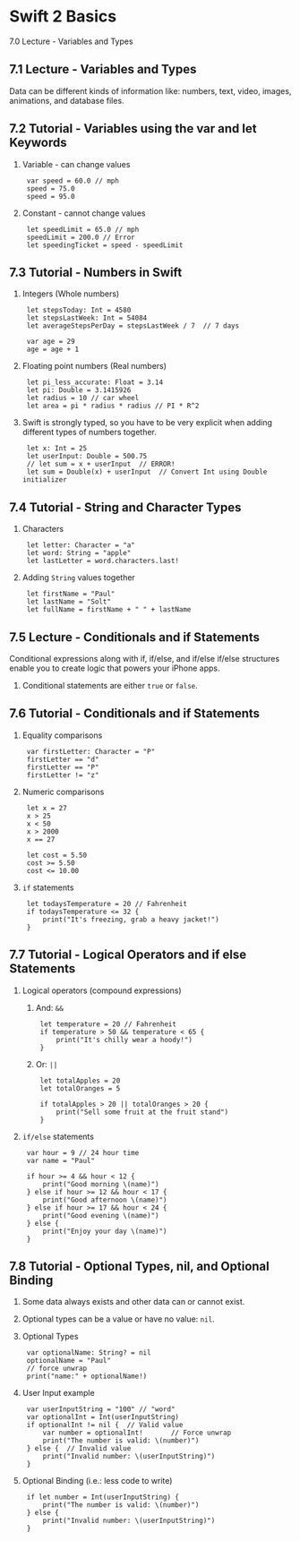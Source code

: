 # Swift 2 Basics #

7.0 Lecture - Variables and Types

## 7.1 Lecture - Variables and Types ##

Data can be different kinds of information like: numbers, text, video, images, animations, and database files.

## 7.2 Tutorial - Variables using the var and let Keywords ##

1. Variable - can change values
	
		var speed = 60.0 // mph
		speed = 75.0
		speed = 95.0
	
2. Constant - cannot change values

		let speedLimit = 65.0 // mph
		speedLimit = 200.0 // Error
		let speedingTicket = speed - speedLimit


## 7.3 Tutorial - Numbers in Swift ##

1. Integers (Whole numbers)

		let stepsToday: Int = 4580  
		let stepsLastWeek: Int = 54084 
		let averageStepsPerDay = stepsLastWeek / 7  // 7 days

		var age = 29
		age = age + 1


2. Floating point numbers (Real numbers)
		
		let pi_less_accurate: Float = 3.14 
		let pi: Double = 3.1415926
		let radius = 10 // car wheel
		let area = pi * radius * radius // PI * R^2

3. Swift is strongly typed, so you have to be very explicit when adding different types of numbers together.

		let x: Int = 25
		let userInput: Double = 500.75
		// let sum = x + userInput  // ERROR!
		let sum = Double(x) + userInput  // Convert Int using Double initializer


  ## 7.4 Tutorial - String and Character Types ##

1. Characters

		let letter: Character = "a"
		let word: String = "apple"
		let lastLetter = word.characters.last!

2. Adding `String` values together

		let firstName = "Paul"
		let lastName = "Solt"
		let fullName = firstName + " " + lastName	
	
## 7.5 Lecture - Conditionals and if Statements ##

Conditional expressions along with if, if/else, and if/else if/else structures enable you to create logic that powers your iPhone apps.

1. Conditional statements are either `true` or `false`.

## 7.6 Tutorial - Conditionals and if Statements ##

1. Equality comparisons

		var firstLetter: Character = "P"
		firstLetter == "d"
		firstLetter == "P"
		firstLetter != "z"

2. Numeric comparisons

		let x = 27
		x > 25
		x < 50
		x > 2000
		x == 27
		
		let cost = 5.50
		cost >= 5.50
		cost <= 10.00

3. `if` statements

		let todaysTemperature = 20 // Fahrenheit
		if todaysTemperature <= 32 {
		    print("It's freezing, grab a heavy jacket!")
		}

	
## 7.7 Tutorial - Logical Operators and if else Statements ##

1. Logical operators (compound expressions)

	1. And: `&&`
					
			let temperature = 20 // Fahrenheit
			if temperature > 50 && temperature < 65 {
			    print("It's chilly wear a hoody!")
			}
					
	2. Or: `||`  

			let totalApples = 20
			let totalOranges = 5
			
			if totalApples > 20 || totalOranges > 20 {
			    print("Sell some fruit at the fruit stand")
			}

2. `if/else` statements

		var hour = 9 // 24 hour time
		var name = "Paul"
		
		if hour >= 4 && hour < 12 {
		    print("Good morning \(name)")
		} else if hour >= 12 && hour < 17 {
		    print("Good afternoon \(name)")
		} else if hour >= 17 && hour < 24 {
		    print("Good evening \(name)")
		} else {
		    print("Enjoy your day \(name)")
		}
		
## 7.8 Tutorial - Optional Types, nil, and Optional Binding ##

1. Some data always exists and other data can or cannot exist.
2. Optional types can be a value or have no value: `nil`.
3. Optional Types

		var optionalName: String? = nil
		optionalName = "Paul"
		// force unwrap
		print("name:" + optionalName!)		
		
4. User Input example

		var userInputString = "100" // "word"
		var optionalInt = Int(userInputString)
		if optionalInt != nil {  // Valid value
		    var number = optionalInt!       // Force unwrap
		    print("The number is valid: \(number)")
		} else {  // Invalid value
		    print("Invalid number: \(userInputString)")
		}

4. Optional Binding (i.e.: less code to write)

		if let number = Int(userInputString) {
		    print("The number is valid: \(number)")
		} else {
		    print("Invalid number: \(userInputString)")
		}


